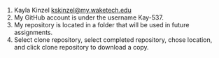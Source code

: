 1.	Kayla Kinzel kskinzel@my.waketech.edu
2.	My GitHub account is under the username Kay-537.
3.	My repository is located in a folder that will be used in future assignments.
4.	Select clone repository, select completed repository, chose location, and click clone repository to download a copy.
